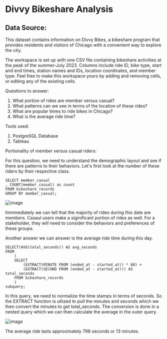 # Divvy Bikeshare Analysis

## Data Source:
This dataset contains information on Divvy Bikes, a bikeshare program that provides residents and visitors of Chicago with a convenient way to explore the city.

The workspace is set up with one CSV file containing bikeshare activities at the peak of the summer-July 2023. Columns include ride ID, bike type, start and end times, station names and IDs, location coordinates, and member type. Feel free to make this workspace yours by adding and removing cells, or editing any of the existing cells.

Questions to answer:
1. What portion of rides are member versus casual?
2. What patterns can we see in terms of the location of these rides?
3. What are popular times to ride bikes in Chicago?
4. What is the average ride time?

Tools used:
1. PostgreSQL Database
2. Tableau

Portionality of member versus casual riders:

For this question, we need to understand the demographic layout and see if there are patterns to their behaviors. Let's first look at the number of these riders by their respective class.

```
SELECT member_casual
, COUNT(member_casual) as count
FROM bikeshare_records
GROUP BY member_casual;
```
![image](https://github.com/jqwin/joes_data_projects/assets/138724732/5ae70b1e-2a81-4ed6-b430-4ed60b7046c3)

Immmediately we can tell that the majority of rides during this date are members. Casaul users make a siginificant portion of rides as well. For a stakeholder, they will need to consider the behaviors and preferences of these groups.

Another answer we can answer is the average ride time during this day.
```
SELECT(AVG(total_seconds)) AS avg_seconds	
FROM
	(	
	SELECT
		(EXTRACT(MINUTE FROM (ended_at - started_at)) * 60) +
		(EXTRACT(SECOND FROM (ended_at - started_at))) AS total_seconds
	FROM bikeshare_records
	)
subquery;
```
In this query, we need to normalize the time stamps in terms of seconds. So the EXTRACT function is utlized to pull the minutes and seconds which we then convert the minutes to get total_seconds. The conversion is done in a nested query which we can then calculate the average in the outer query.

![image](https://github.com/jqwin/joes_data_projects/assets/138724732/340d31f5-c7ee-4976-9ed3-fcd87157ff84)

The average ride lasts approximately 798 seconds or 13 minutes. 

